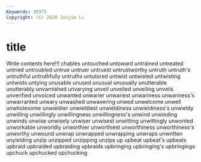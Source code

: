 ```yaml
---
Keywords: 30375
Copyright: (C) 2020 Junjie Li
---
```


# title

Write contents here!!!
chables 
untouched 
untoward 
untrained 
untreated 
untried 
untroubled 
untrue 
untruer 
untruest
untrustworthy 
untruth 
untruth's 
untruthful 
untruthfully 
untruths 
untutored 
untwist 
untwisted 
untwisting
untwists 
untying 
unusable 
unused 
unusual 
unusually 
unutterable 
unutterably 
unvarnished 
unvarying
unveil 
unveiled 
unveiling 
unveils 
unverified 
unvoiced 
unwanted 
unwarier 
unwariest 
unwariness
unwariness's 
unwarranted 
unwary 
unwashed 
unwavering 
unwed 
unwelcome 
unwell 
unwholesome 
unwieldier
unwieldiest 
unwieldiness 
unwieldiness's 
unwieldy 
unwilling 
unwillingly 
unwillingness 
unwillingness's 
unwind 
unwinding
unwinds 
unwise 
unwisely 
unwiser 
unwisest 
unwitting 
unwittingly 
unwonted 
unworkable 
unworldly
unworthier 
unworthiest 
unworthiness 
unworthiness's 
unworthy 
unwound 
unwrap 
unwrapped 
unwrapping 
unwraps
unwritten 
unyielding 
unzip 
unzipped 
unzipping 
unzips 
up 
upbeat 
upbeat's 
upbeats
upbraid 
upbraided 
upbraiding 
upbraids 
upbringing 
upbringing's 
upbringings 
upchuck 
upchucked 
upchucking
